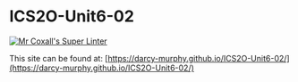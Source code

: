 # ICS2O-Unit6-02
[![Mr Coxall's Super Linter](https://github.com/darcy-murphy/ICS2O-Unit1-06-Favicon//workflows/Mr%20Coxall's%20Super%20Linter/badge.svg)](https://github.com/darcy-murphy/ICS2O-Unit1-06-Favicon//actions/)

This site can be found at: [https://darcy-murphy.github.io/ICS2O-Unit6-02/](https://darcy-murphy.github.io/ICS2O-Unit6-02/)
